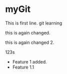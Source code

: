 # myGit
This is first line.
git learning

this is again changed.

this is again changed 2.


123s


- Feature 1 added.
- Feature 1.1